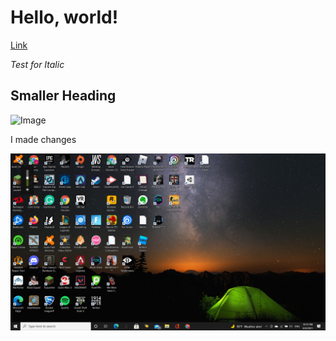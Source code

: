 # **Hello, world!**
[Link](https://www.youtube.com/watch?v=dQw4w9WgXcQ)

*Test for Italic*
## Smaller Heading
![Image](https://upload.wikimedia.org/wikipedia/commons/9/9a/PNG_transparency_demonstration_2.png)
 
I made changes

![myimage](2021-08-04.png)